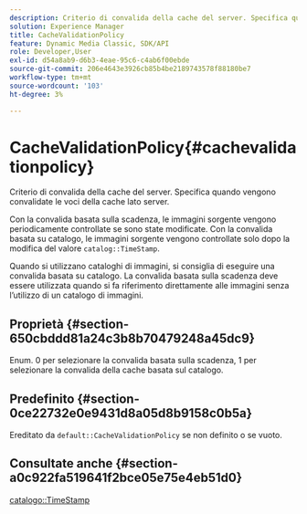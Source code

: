 ```yaml
---
description: Criterio di convalida della cache del server. Specifica quando vengono convalidate le voci della cache lato server.
solution: Experience Manager
title: CacheValidationPolicy
feature: Dynamic Media Classic, SDK/API
role: Developer,User
exl-id: d54a8ab9-d6b3-4eae-95c6-c4ab6f00ebde
source-git-commit: 206e4643e3926cb85b4be2189743578f88180be7
workflow-type: tm+mt
source-wordcount: '103'
ht-degree: 3%

---
```


# CacheValidationPolicy{#cachevalidationpolicy}

Criterio di convalida della cache del server. Specifica quando vengono convalidate le voci della cache lato server.

Con la convalida basata sulla scadenza, le immagini sorgente vengono periodicamente controllate se sono state modificate. Con la convalida basata su catalogo, le immagini sorgente vengono controllate solo dopo la modifica del valore `catalog::TimeStamp`.

Quando si utilizzano cataloghi di immagini, si consiglia di eseguire una convalida basata su catalogo. La convalida basata sulla scadenza deve essere utilizzata quando si fa riferimento direttamente alle immagini senza l’utilizzo di un catalogo di immagini.

## Proprietà {#section-650cbddd81a24c3b8b70479248a45dc9}

Enum. 0 per selezionare la convalida basata sulla scadenza, 1 per selezionare la convalida della cache basata sul catalogo.

## Predefinito {#section-0ce22732e0e9431d8a05d8b9158c0b5a}

Ereditato da `default::CacheValidationPolicy` se non definito o se vuoto.

## Consultate anche {#section-a0c922fa519641f2bce05e75e4eb51d0}

[catalogo::TimeStamp](../../../../../is-api/image-catalog/image-serving-api-ref/c-image-catalog-reference/c-image-svg-data-reference/c-svg-data-reference/r-timestamp-svg.md#reference-59a27b72f4cb4a53a3baba83214c4ded)
